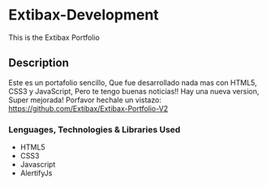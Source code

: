 # Extibax-Development
This is the Extibax Portfolio

## Description

Este es un portafolio sencillo, Que fue desarrollado nada mas con HTML5, CSS3 y JavaScript, Pero te tengo buenas noticias!!
Hay una nueva version, Super mejorada! Porfavor hechale un vistazo: https://github.com/Extibax/Extibax-Portfolio-V2

### Lenguages, Technologies & Libraries Used

* HTML5
* CSS3
* Javascript
* AlertifyJs
